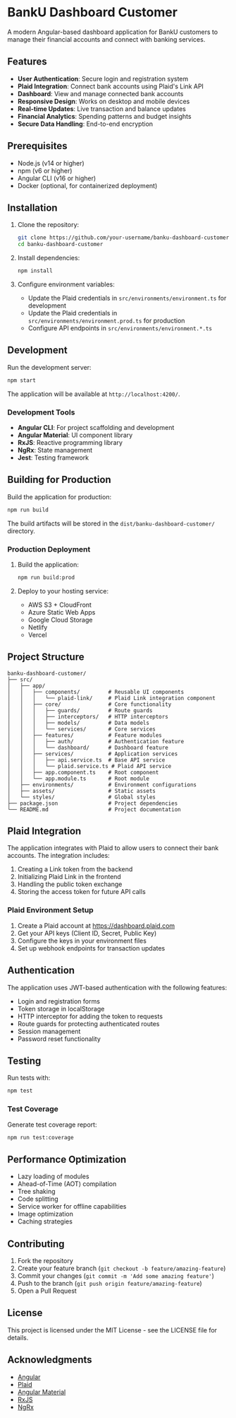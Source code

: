 # BankU Dashboard Customer

A modern Angular-based dashboard application for BankU customers to manage their financial accounts and connect with banking services.

## Features

- **User Authentication**: Secure login and registration system
- **Plaid Integration**: Connect bank accounts using Plaid's Link API
- **Dashboard**: View and manage connected bank accounts
- **Responsive Design**: Works on desktop and mobile devices
- **Real-time Updates**: Live transaction and balance updates
- **Financial Analytics**: Spending patterns and budget insights
- **Secure Data Handling**: End-to-end encryption

## Prerequisites

- Node.js (v14 or higher)
- npm (v6 or higher)
- Angular CLI (v16 or higher)
- Docker (optional, for containerized deployment)

## Installation

1. Clone the repository:
   ```bash
   git clone https://github.com/your-username/banku-dashboard-customer.git
   cd banku-dashboard-customer
   ```

2. Install dependencies:
   ```bash
   npm install
   ```

3. Configure environment variables:
   - Update the Plaid credentials in `src/environments/environment.ts` for development
   - Update the Plaid credentials in `src/environments/environment.prod.ts` for production
   - Configure API endpoints in `src/environments/environment.*.ts`

## Development

Run the development server:
```bash
npm start
```

The application will be available at `http://localhost:4200/`.

### Development Tools

- **Angular CLI**: For project scaffolding and development
- **Angular Material**: UI component library
- **RxJS**: Reactive programming library
- **NgRx**: State management
- **Jest**: Testing framework

## Building for Production

Build the application for production:
```bash
npm run build
```

The build artifacts will be stored in the `dist/banku-dashboard-customer/` directory.

### Production Deployment

1. Build the application:
   ```bash
   npm run build:prod
   ```

2. Deploy to your hosting service:
   - AWS S3 + CloudFront
   - Azure Static Web Apps
   - Google Cloud Storage
   - Netlify
   - Vercel

## Project Structure

```
banku-dashboard-customer/
├── src/
│   ├── app/
│   │   ├── components/         # Reusable UI components
│   │   │   └── plaid-link/     # Plaid Link integration component
│   │   ├── core/               # Core functionality
│   │   │   ├── guards/         # Route guards
│   │   │   ├── interceptors/   # HTTP interceptors
│   │   │   ├── models/         # Data models
│   │   │   └── services/       # Core services
│   │   ├── features/           # Feature modules
│   │   │   ├── auth/           # Authentication feature
│   │   │   └── dashboard/      # Dashboard feature
│   │   ├── services/           # Application services
│   │   │   ├── api.service.ts  # Base API service
│   │   │   └── plaid.service.ts # Plaid API service
│   │   ├── app.component.ts    # Root component
│   │   └── app.module.ts       # Root module
│   ├── environments/           # Environment configurations
│   ├── assets/                 # Static assets
│   └── styles/                 # Global styles
├── package.json                # Project dependencies
└── README.md                   # Project documentation
```

## Plaid Integration

The application integrates with Plaid to allow users to connect their bank accounts. The integration includes:

1. Creating a Link token from the backend
2. Initializing Plaid Link in the frontend
3. Handling the public token exchange
4. Storing the access token for future API calls

### Plaid Environment Setup

1. Create a Plaid account at https://dashboard.plaid.com
2. Get your API keys (Client ID, Secret, Public Key)
3. Configure the keys in your environment files
4. Set up webhook endpoints for transaction updates

## Authentication

The application uses JWT-based authentication with the following features:

- Login and registration forms
- Token storage in localStorage
- HTTP interceptor for adding the token to requests
- Route guards for protecting authenticated routes
- Session management
- Password reset functionality

## Testing

Run tests with:
```bash
npm test
```

### Test Coverage

Generate test coverage report:
```bash
npm run test:coverage
```

## Performance Optimization

- Lazy loading of modules
- Ahead-of-Time (AOT) compilation
- Tree shaking
- Code splitting
- Service worker for offline capabilities
- Image optimization
- Caching strategies

## Contributing

1. Fork the repository
2. Create your feature branch (`git checkout -b feature/amazing-feature`)
3. Commit your changes (`git commit -m 'Add some amazing feature'`)
4. Push to the branch (`git push origin feature/amazing-feature`)
5. Open a Pull Request

## License

This project is licensed under the MIT License - see the LICENSE file for details.

## Acknowledgments

- [Angular](https://angular.io/)
- [Plaid](https://plaid.com/)
- [Angular Material](https://material.angular.io/)
- [RxJS](https://rxjs.dev/)
- [NgRx](https://ngrx.io/)
